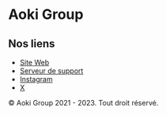 # Aoki Group

## Nos liens
- [Site Web](https://aokimusic.fr)
- [Serveur de support](https://aokimusic.fr/discord)
- [Instagram](https://aokimusic.fr/instagram)
- [X](https://aokimusic.fr/x)

© Aoki Group 2021 - 2023. Tout droit réservé.